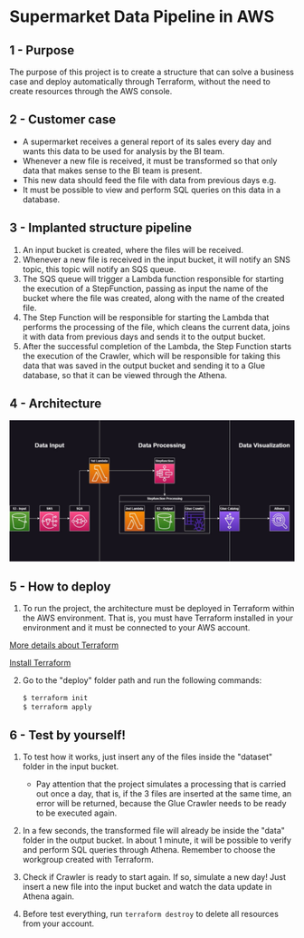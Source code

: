 # Supermarket Data Pipeline in AWS #

## **1 - Purpose**

The purpose of this project is to create a structure that can solve a business case and deploy automatically through Terraform, without the need to create resources through the AWS console.

## 2 - Customer case
- A supermarket receives a general report of its sales every day and wants this data to be used for analysis by the BI team.
- Whenever a new file is received, it must be transformed so that only data that makes sense to the BI team is present.
- This new data should feed the file with data from previous days e.g.
- It must be possible to view and perform SQL queries on this data in a database.

## 3 - Implanted structure pipeline
1. An input bucket is created, where the files will be received.
2. Whenever a new file is received in the input bucket, it will notify an SNS topic, this topic will notify an SQS queue.
3. The SQS queue will trigger a Lambda function responsible for starting the execution of a StepFunction, passing as input the name of the bucket where the file was created, along with the name of the created file.
4. The Step Function will be responsible for starting the Lambda that performs the processing of the file, which cleans the current data, joins it with data from previous days and sends it to the output bucket.
5. After the successful completion of the Lambda, the Step Function starts the execution of the Crawler, which will be responsible for taking this data that was saved in the output bucket and sending it to a Glue database, so that it can be viewed through the Athena.

## 4 - Architecture
![alt text](images/architecture.jpg)

## 5 - How to deploy

1. To run the project, the architecture must be deployed in Terraform within the AWS environment. That is, you must have Terraform installed in your environment and it must be connected to your AWS account.
	
[More details about Terraform](https://developer.hashicorp.com/terraform/intro)

[Install Terraform](https://developer.hashicorp.com/terraform/downloads)

2. Go to the "deploy" folder path and run the following commands:

	```
	$ terraform init
	$ terraform apply
	```

## 6 - Test by yourself!

1. To test how it works, just insert any of the files inside the "dataset" folder in the input bucket. 
	- Pay attention that the project simulates a processing that is carried out once a day, that is, if the 3 files are inserted at the same time, an error will be returned, because the Glue Crawler needs to be ready to be executed again.

2. In a few seconds, the transformed file will already be inside the "data" folder in the output bucket. In about 1 minute, it will be possible to verify and perform SQL queries through Athena. Remember to choose the workgroup created with Terraform.

3. Check if Crawler is ready to start again. If so, simulate a new day! Just insert a new file into the input bucket and watch the data update in Athena again.

4. Before test everything, run ```terraform destroy``` to delete all resources from your account.
